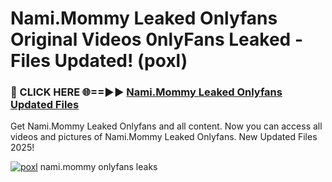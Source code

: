 # Nami.Mommy Leaked Onlyfans Original Videos 0nlyFans Leaked - Files Updated! (poxl)

<h3>🔴 CLICK HERE 🌐==►► <a href="https://tinyurl.com/x26r9saj" rel="nofollow">Nami.Mommy Leaked Onlyfans Updated Files</a></h3>

Get Nami.Mommy Leaked Onlyfans and all content. Now you can access all videos and pictures of Nami.Mommy Leaked Onlyfans. New Updated Files 2025!

[![poxl](https://i.imgur.com/LkgZPqh.gif)](https://tinyurl.com/x26r9saj)
nami.mommy onlyfans leaks